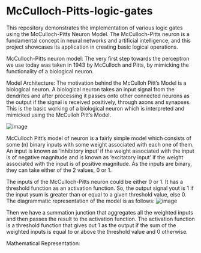 # McCulloch-Pitts-logic-gates
This repository demonstrates the implementation of various logic gates using the McCulloch-Pitts Neuron Model. The McCulloch-Pitts neuron is a fundamental concept in neural networks and artificial intelligence, and this project showcases its application in creating basic logical operations.

McCulloch-Pitts neuron model:
The very first step towards the perceptron we use today was taken in 1943 by McCulloch and Pitts, by mimicking the functionality of a biological neuron.

Model Architecture:
The motivation behind the McCulloh Pitt’s Model is a biological neuron. A biological neuron takes an input signal from the dendrites and after processing it passes onto other connected neurons as the output if the signal is received positively, through axons and synapses. This is the basic working of a biological neuron which is interpreted and mimicked using the McCulloh Pitt’s Model.

![image](https://github.com/user-attachments/assets/04156326-0577-47e3-ac29-ea5a898d766b)

McCulloch Pitt’s model of neuron is a fairly simple model which consists of some (n) binary inputs with some weight associated with each one of them. An input is known as ‘inhibitory input’ if the weight associated with the input is of negative magnitude and is known as ‘excitatory input’ if the weight associated with the input is of positive magnitude. As the inputs are binary, they can take either of the 2 values, 0 or 1. 




The inputs of the McCulloch-Pitts neuron could be either 0 or 1. It has a threshold function as an activation function. So, the output signal yout is 1 if the input ysum is greater than or equal to a given threshold value, else 0. The diagrammatic representation of the model is as follows:
![image](https://github.com/user-attachments/assets/be109b57-339b-425e-8dc2-17b23ed80d2b)

Then we have a summation junction that aggregates all the weighted inputs and then passes the result to the activation function. The activation function is a threshold function that gives out 1 as the output if the sum of the weighted inputs is equal to or above the threshold value and 0 otherwise. 

Mathematical Representation:


